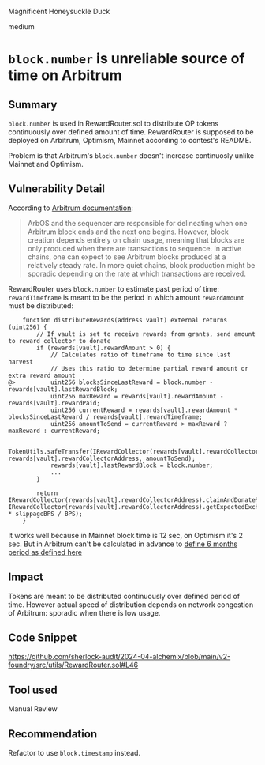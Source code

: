 Magnificent Honeysuckle Duck

medium

# `block.number` is unreliable source of time on Arbitrum

## Summary
`block.number` is used in RewardRouter.sol to distribute OP tokens continuously over defined amount of time. RewardRouter is supposed to be deployed on Arbitrum, Optimism, Mainnet according to contest's README.

Problem is that Arbitrum's `block.number` doesn't increase continuosly unlike Mainnet and Optimism.

## Vulnerability Detail
According to [Arbitrum documentation](https://docs.arbitrum.io/build-decentralized-apps/arbitrum-vs-ethereum/block-numbers-and-time#arbitrum-block-numbers):
>ArbOS and the sequencer are responsible for delineating when one Arbitrum block ends and the next one begins. However, block creation depends entirely on chain usage, meaning that blocks are only produced when there are transactions to sequence. In active chains, one can expect to see Arbitrum blocks produced at a relatively steady rate. In more quiet chains, block production might be sporadic depending on the rate at which transactions are received.

RewardRouter uses `block.number` to estimate past period of time: `rewardTimeframe` is meant to be the period in which amount `rewardAmount` must be distributed:
```solidity
    function distributeRewards(address vault) external returns (uint256) {
        // If vault is set to receive rewards from grants, send amount to reward collector to donate
        if (rewards[vault].rewardAmount > 0) {
            // Calculates ratio of timeframe to time since last harvest
            // Uses this ratio to determine partial reward amount or extra reward amount
@>          uint256 blocksSinceLastReward = block.number - rewards[vault].lastRewardBlock;
            uint256 maxReward = rewards[vault].rewardAmount - rewards[vault].rewardPaid;
            uint256 currentReward = rewards[vault].rewardAmount * blocksSinceLastReward / rewards[vault].rewardTimeframe;
            uint256 amountToSend = currentReward > maxReward ? maxReward : currentReward;

            TokenUtils.safeTransfer(IRewardCollector(rewards[vault].rewardCollectorAddress).rewardToken(), rewards[vault].rewardCollectorAddress, amountToSend);
            rewards[vault].lastRewardBlock = block.number;
            ...
        }

        return IRewardCollector(rewards[vault].rewardCollectorAddress).claimAndDonateRewards(vault, IRewardCollector(rewards[vault].rewardCollectorAddress).getExpectedExchange(vault) * slippageBPS / BPS);
    }
```

It works well because in Mainnet block time is 12 sec, on Optimism it's 2 sec. But in Arbitrum can't be calculated in advance to [define 6 months period as defined here](https://discord.com/channels/812037309376495636/1229446161342009529/1229820891022758029)

## Impact
Tokens are meant to be distributed continuously over defined period of time. However actual speed of distribution depends on network congestion of Arbitrum: sporadic when there is low usage.

## Code Snippet
https://github.com/sherlock-audit/2024-04-alchemix/blob/main/v2-foundry/src/utils/RewardRouter.sol#L46

## Tool used

Manual Review

## Recommendation
Refactor to use `block.timestamp` instead.